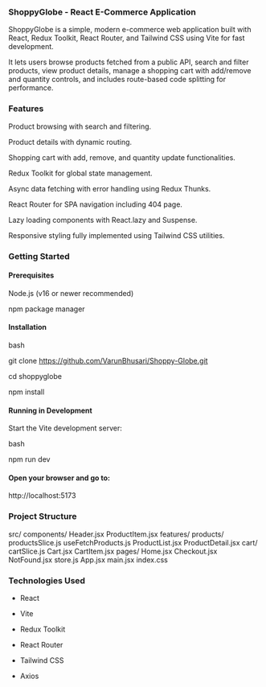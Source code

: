 ### **ShoppyGlobe - React E-Commerce Application**



ShoppyGlobe is a simple, modern e-commerce web application built with React, Redux Toolkit, React Router, and Tailwind CSS using Vite for fast development.

It lets users browse products fetched from a public API, search and filter products, view product details, manage a shopping cart with add/remove and quantity controls, and includes route-based code splitting for performance.



### **Features**



Product browsing with search and filtering.



Product details with dynamic routing.



Shopping cart with add, remove, and quantity update functionalities.



Redux Toolkit for global state management.



Async data fetching with error handling using Redux Thunks.



React Router for SPA navigation including 404 page.



Lazy loading components with React.lazy and Suspense.



Responsive styling fully implemented using Tailwind CSS utilities.



### **Getting Started**



#### **Prerequisites**



Node.js (v16 or newer recommended)

npm package manager



#### **Installation**



bash

git clone https://github.com/VarunBhusari/Shoppy-Globe.git

cd shoppyglobe

npm install



#### **Running in Development**



Start the Vite development server:

bash

npm run dev



#### **Open your browser and go to:**



http://localhost:5173



### **Project Structure**


src/
  components/
    Header.jsx
    ProductItem.jsx
  features/
    products/
      productsSlice.js
      useFetchProducts.js
      ProductList.jsx
      ProductDetail.jsx
    cart/
      cartSlice.js
      Cart.jsx
      CartItem.jsx
  pages/
    Home.jsx
    Checkout.jsx
    NotFound.jsx
  store.js
  App.jsx
  main.jsx
  index.css




### **Technologies Used**



* React



* Vite



* Redux Toolkit



* React Router



* Tailwind CSS



* Axios





